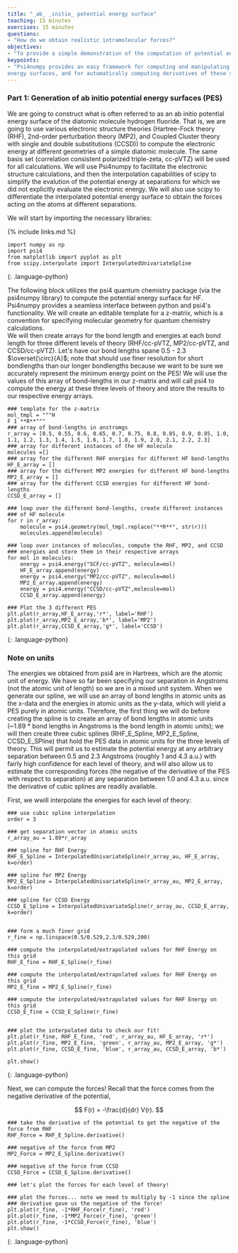 ```yaml
---
title: "_ab_ _initio_ potential energy surface"
teaching: 15 minutes
exercises: 15 minutes
questions:
- "How do we obtain realistic intramolecular forces?"
objectives:
- "To provide a simple demonstration of the computation of potential energy surfaces for a diatomic molecule and subsequent determination of intramolecular forces."
keypoints:
- "Psi4numpy provides an easy framework for computing and manipulating quantum chemical properties, including molecular energies required for potential energy surfaces.  Scipy's interpolation libraries can facilitate the fitting of potential
energy surfaces, and for automatically computing derivatives of these surfaces to obtain intramolecular forces."
---
```


<script type="text/javascript" async
  src="https://cdnjs.cloudflare.com/ajax/libs/mathjax/2.7.7/MathJax.js?config=TeX-MML-AM_CHTML">
</script>

 <script src="https://unpkg.com/ngl@0.10.4/dist/ngl.js"></script>
 
### Part 1: Generation of ab initio potential energy surfaces (PES)
We are going to construct what is often referred to as an ab initio potential energy surface of the diatomic molecule hydrogen fluoride. That is, we are going to use various electronic structure theories (Hartree-Fock theory (RHF), 2nd-order perturbation theory (MP2), and Coupled Cluster theory with single and double substitutions (CCSD)) to compute the electronic energy at different geometries of a simple diatomic molecule. The same basis set (correlation consistent polarized triple-zeta, cc-pVTZ) will be used for all calculations. We will use Psi4numpy to facilitate the electronic structure calculations, and then the interpolation capabilities of scipy to simplify the evalution of the potential energy at separations for which we did not explicitly evaluate the electronic energy. We will also use scipy to differentiate the interpolated potential energy surface to obtain the forces acting on the atoms at different separations.

We will start by importing the necessary libraries:
 
{% include links.md %}

``` 
import numpy as np
import psi4
from matplotlib import pyplot as plt
from scipy.interpolate import InterpolatedUnivariateSpline
```
{: .language-python}

The following block utilizes the psi4 quantum chemistry package (via the psi4numpy library) to compute the potential energy surface for HF.  Psi4numpy provides a seamless interface between python and psi4's functionality.
We will create an editable template for a z-matrix, which is a convention for specifying molecular geometry for quantum chemistry calculations.  
We will then create arrays for the bond length and energies at each bond length for three different levels of theory (RHF/cc-pVTZ, 
MP2/cc-pVTZ, and CCSD/cc-pVTZ). Let's have our bond lengths spane 0.5 - 2.3 $\overset{\circ}{A}$; note that should use finer resolution for short bondlengths than our longer bondlengths because we want to be sure we accurately represent the minimum energy point on the PES!  We will use the values of this array of bond-lengths in our z-matrix and will call psi4 to compute the energy at these three levels of theory and store the results to our respective energy arrays.

``` 
### template for the z-matrix
mol_tmpl = """H
F 1 **R**"""
### array of bond-lengths in anstromgs
r_array = [0.5, 0.55, 0.6, 0.65, 0.7, 0.75, 0.8, 0.85, 0.9, 0.95, 1.0, 1.1, 1.2, 1.3, 1.4, 1.5, 1.6, 1.7, 1.8, 1.9, 2.0, 2.1, 2.2, 2.3]
### array for different instances of the HF molecule
molecules =[]
### array for the different RHF energies for different HF bond-lengths
HF_E_array = []
### array for the different MP2 energies for different HF bond-lengths
MP2_E_array = []
### array for the different CCSD energies for different HF bond-lengths
CCSD_E_array = []

### loop over the different bond-lengths, create different instances
### of HF molecule
for r in r_array:
    molecule = psi4.geometry(mol_tmpl.replace("**R**", str(r)))
    molecules.append(molecule)
    
### loop over instances of molecules, compute the RHF, MP2, and CCSD
### energies and store them in their respective arrays
for mol in molecules:
    energy = psi4.energy("SCF/cc-pVTZ", molecule=mol)
    HF_E_array.append(energy)
    energy = psi4.energy("MP2/cc-pVTZ", molecule=mol)
    MP2_E_array.append(energy)
    energy = psi4.energy("CCSD/cc-pVTZ",molecule=mol)
    CCSD_E_array.append(energy)

### Plot the 3 different PES
plt.plot(r_array,HF_E_array,'r*', label='RHF')
plt.plot(r_array,MP2_E_array,'b*', label='MP2')
plt.plot(r_array,CCSD_E_array,'g*', label='CCSD')
```
{: .language-python}

### Note on units
The energies we obtained from psi4 are in Hartrees, which are the atomic unit of energy. We have so far been specifying our separation in Angstroms (not the atomic unit of length) so we are in a mixed unit system. When we generate our spline, we will use an array of bond lengths in atomic units as the x-data and the energies in atomic units as the y-data, which will yield a PES purely in atomic units. Therefore, the first thing we will do before creating the spline is to create an array of bond lengths in atomic units (~1.89 * bond lengths in Angstroms is the bond length in atomic units); we will then create three cubic splines (RHF_E_Spline, MP2_E_Spline, CCSD_E_SPline) that hold the PES data in atomic units for the three levels of theory.  This will permit us to 
estimate the potential energy at any arbitrary separation between 0.5 and 2.3 Angstroms (roughly 
1 and 4.3 a.u.) with fairly high confidence for each level of theory, and will also allow us to estimate the corresponding
forces (the negative of the derivative of the PES with respect to separation)
at any separation between 1.0 and 4.3 a.u. since the derivative of cubic splines are readily available.

First, we wwill interpolate the energies for each level of theory:

``` 
### use cubic spline interpolation
order = 3

### get separation vector in atomic units
r_array_au = 1.89*r_array 

### spline for RHF Energy
RHF_E_Spline = InterpolatedUnivariateSpline(r_array_au, HF_E_array, k=order)

### spline for MP2 Energy
MP2_E_Spline = InterpolatedUnivariateSpline(r_array_au, MP2_E_array, k=order)

### spline for CCSD Energy
CCSD_E_Spline = InterpolatedUnivariateSpline(r_array_au, CCSD_E_array, k=order)


### form a much finer grid
r_fine = np.linspace(0.5/0.529,2.3/0.529,200)

### compute the interpolated/extrapolated values for RHF Energy on this grid
RHF_E_fine = RHF_E_Spline(r_fine)

### compute the interpolated/extrapolated values for RHF Energy on this grid
MP2_E_fine = MP2_E_Spline(r_fine)

### compute the interpolated/extrapolated values for RHF Energy on this grid
CCSD_E_fine = CCSD_E_Spline(r_fine)


### plot the interpolated data to check our fit!
plt.plot(r_fine, RHF_E_fine, 'red', r_array_au, HF_E_array, 'r*')
plt.plot(r_fine, MP2_E_fine, 'green', r_array_au, MP2_E_array, 'g*')
plt.plot(r_fine, CCSD_E_fine, 'blue', r_array_au, CCSD_E_array, 'b*')

plt.show()
```
{: .language-python}

Next, we can compute the forces!  Recall that the force comes from the negative derivative of the potential,

$$ F(r) = -\frac{d}{dr} V(r). $$

```
### take the derivative of the potential to get the negative of the force from RHF
RHF_Force = RHF_E_Spline.derivative() 

### negative of the force from MP2
MP2_Force = MP2_E_Spline.derivative()

### negative of the force from CCSD
CCSD_Force = CCSD_E_Spline.derivative()

### let's plot the forces for each level of theory!

### plot the forces... note we need to multiply by -1 since the spline
### derivative gave us the negative of the force!
plt.plot(r_fine, -1*RHF_Force(r_fine), 'red')
plt.plot(r_fine, -1*MP2_Force(r_fine), 'green')
plt.plot(r_fine, -1*CCSD_Force(r_fine), 'blue')
plt.show()
```
{: .language-python}
